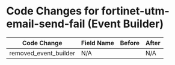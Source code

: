 # Code Changes for fortinet-utm-email-send-fail (Event Builder)

| Code Change | Field Name | Before | After |
|-------------|------------|--------|-------|
| removed_event_builder | N/A |  | N/A |